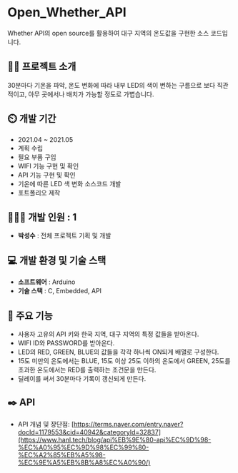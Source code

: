 # Open_Whether_API
Whether API의 open source를 활용하여 대구 지역의 온도값을 구현한 소스 코드입니다.  

## 👨‍🏫 프로젝트 소개
30분마다 기온을 파악, 온도 변화에 따라 내부 LED의 색이 변하는 구름으로 보다 직관적이고, 아무 곳에서나 배치가 가능할 정도로 가볍습니다. 

## ⏲️ 개발 기간 
- 2021.04 ~ 2021.05
- 계획 수립
- 필요 부품 구입
- WIFI 기능 구현 및 확인
- API 기능 구현 및 확인
- 기온에 따른 LED 색 변화 소스코드 개발
- 포트폴리오 제작
  
## 🧑‍🤝‍🧑 개발 인원 : 1
- **박성수** : 전체 프로젝트 기획 및 개발

## 💻 개발 환경 및 기술 스택
- **소프트웨어** : Arduino
- **기술 스택** : C, Embedded, API

## 📌 주요 기능
- 사용자 고유의 API 키와 한국 지역, 대구 지역의 특정 값들을 받아온다.
- WIFI ID와 PASSWORD를 받아온다.
- LED의 RED, GREEN, BLUE의 값들을 각각 하나씩 ON되게 배열로 구성한다.
- 15도 미만의 온도에서는 BLUE, 15도 이상 25도 이하의 온도에서 GREEN, 25도를 초과한 온도에서는 RED를 출력하는 조건문을 만든다.
- 딜레이를 써서 30분마다 기록이 갱신되게 만든다.

## ✒️ API
- API 개념 및 장단점: [https://terms.naver.com/entry.naver?docId=1179553&cid=40942&categoryId=32837](https://www.hanl.tech/blog/api%EB%9E%80-api%EC%9D%98-%EC%A0%95%EC%9D%98%EC%99%80-%EC%A2%85%EB%A5%98-%EC%9E%A5%EB%8B%A8%EC%A0%90/)
